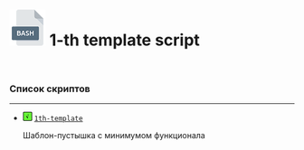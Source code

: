 # <img src="/.img/icon_bash.png"/> 1-th template script

<br />

### Список скриптов

------

- <img src="/.img/icon_g.png"/> [`1th-template`](https://github.com/vitalyprohorenko/bash-helpers/tree/master/scripts/1th-template)

  Шаблон-пустышка с минимумом функционала

